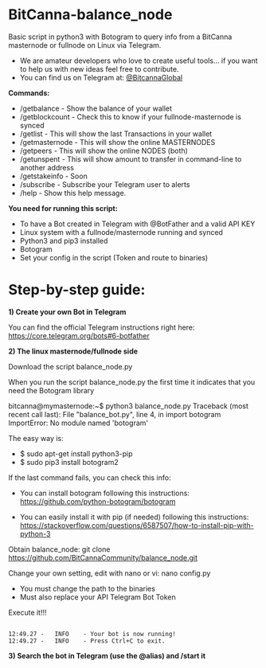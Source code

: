 # BitCanna-balance_node
Basic script in python3 with Botogram to query info from a BitCanna masternode or fullnode on Linux via Telegram.
* We are amateur developers who love to create useful tools... if you want to help us with new ideas feel free to contribute.
* You can find us on Telegram at: [@BitcannaGlobal](https://t.me/BitcannaGlobal)

**Commands:**

* /getbalance - Show the balance of your wallet
* /getblockcount - Check this to know if your fullnode-masternode is synced
* /getlist - This will show the last Transactions in your wallet
* /getmasternode - This will show the online MASTERNODES
* /getpeers - This will show the online NODES (both)
* /getunspent - This will show amount to transfer in command-line to another address
* /getstakeinfo - Soon
* /subscribe - Subscribe your Telegram user to alerts
* /help - Show this help message.

**You need for running this script:**
* To have a Bot created in Telegram with @BotFather and a valid API KEY
* Linux system with a fullnode/masternode running and synced
* Python3 and pip3 installed 
* Botogram
* Set your config in the script (Token and route to binaries)

# Step-by-step guide:

**1) Create your own Bot in Telegram**

You can find the official Telegram instructions right here:
https://core.telegram.org/bots#6-botfather

**2) The linux masternode/fullnode side**

Download the script balance_node.py

When you run the script balance_node.py the first time it indicates that you need the Botogram library

bitcanna@mymasternode:~$ python3 balance_node.py
Traceback (most recent call last):
  File "balance_bot.py", line 4, in <module>
    import botogram
ImportError: No module named 'botogram'

The easy way is:

* $ sudo apt-get install python3-pip
* $ sudo pip3 install botogram2

If the last command fails, you can check this info:

* You can install botogram following this instructions:
https://github.com/python-botogram/botogram

* You can easily install it with pip (if needed) following this instructions:
https://stackoverflow.com/questions/6587507/how-to-install-pip-with-python-3

Obtain balance_node:
git clone https://github.com/BitCannaCommunity/balance_node.git


Change your own setting, edit with nano or vi:  nano config.py
* You must change the path to the binaries
* Must also replace your API Telegram Bot Token 


Execute it!!!

```bitcanna@mymasternode:~$ python3 balance_node.py

12:49.27 -   INFO    - Your bot is now running!
12:49.27 -   INFO    - Press Ctrl+C to exit.
``` 
**3) Search the bot in Telegram (use the @alias) and /start it**

